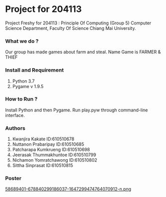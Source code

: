 # Project for 204113 #
 Project Freshy for 204113 : Principle Of Computing (Group 5)
 Computer Science Department, Faculty Of Science 
 Chiang Mai University.
### What we do ?
 Our group has made games about farm and steal. Name Game is FARMER & THIEF 
### Install and Requirement
 1. Python 3.7 
 2. Pygame v 1.9.5
### How to Run ?
 Install Python and then Pygame. Run play.pyw through command-line interface.
### Authors
 1. Kwanjira Kakate ID:610510678
 2. Nuttanon Prabaripay ID:610510685
 3. Patcharapa Kumkrueng ID:610510698
 4. Jeerasak Thummakhuntoe ID:610510799
 5. Nichamon Yomratchawong ID:610510802
 6. Sittha Sinprasat ID:610510815
### Poster
[58689401-678840299186037-1647299474764070912-n.png](https://postimg.cc/yJqmntXd)
